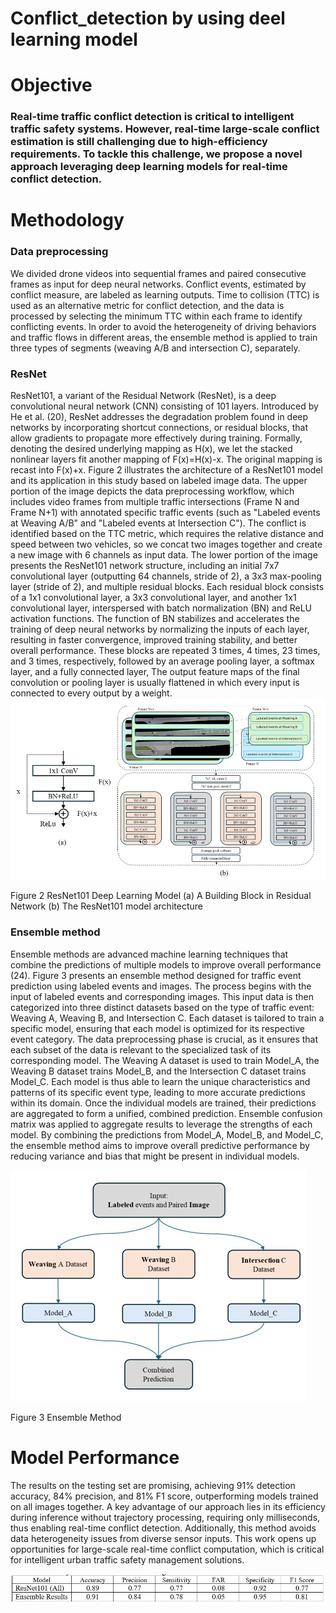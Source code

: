 # Conflict_detection by using deel learning model

# Objective
### Real-time traffic conflict detection is critical to intelligent traffic safety systems. However, real-time large-scale conflict estimation is still challenging due to high-efficiency requirements. To tackle this challenge, we propose a novel approach leveraging deep learning models for real-time conflict detection. 

# Methodology

### Data preprocessing
We divided drone videos into sequential frames and paired consecutive frames as input for deep neural networks. Conflict events, estimated by conflict measure, are labeled as learning outputs. Time to collision (TTC) is used as an alternative metric for conflict detection, and the data is processed by selecting the minimum TTC within each frame to identify conflicting events. In order to avoid the heterogeneity of driving behaviors and traffic flows in different areas, the ensemble method is applied to train three types of segments (weaving A/B and intersection C), separately. 

### ResNet
ResNet101, a variant of the Residual Network (ResNet), is a deep convolutional neural network (CNN) consisting of 101 layers. Introduced by He et al. (20), ResNet addresses the degradation problem found in deep networks by incorporating shortcut connections, or residual blocks, that allow gradients to propagate more effectively during training. 
Formally, denoting the desired underlying mapping as H(x), we let the stacked nonlinear layers fit another mapping of F(x)=H(x)-x. The original mapping is recast into F(x)+x.
Figure 2 illustrates the architecture of a ResNet101 model and its application in this study based on labeled image data. The upper portion of the image depicts the data preprocessing workflow, which includes video frames from multiple traffic intersections (Frame N and Frame N+1) with annotated specific traffic events (such as "Labeled events at Weaving A/B" and "Labeled events at Intersection C"). The conflict is identified based on the TTC metric, which requires the relative distance and speed between two vehicles, so we concat two images together and create a new image with 6 channels as input data. The lower portion of the image presents the ResNet101 network structure, including an initial 7x7 convolutional layer (outputting 64 channels, stride of 2), a 3x3 max-pooling layer (stride of 2), and multiple residual blocks. Each residual block consists of a 1x1 convolutional layer, a 3x3 convolutional layer, and another 1x1 convolutional layer, interspersed with batch normalization (BN) and ReLU activation functions. The function of BN stabilizes and accelerates the training of deep neural networks by normalizing the inputs of each layer, resulting in faster convergence, improved training stability, and better overall performance. These blocks are repeated 3 times, 4 times, 23 times, and 3 times, respectively, followed by an average pooling layer, a softmax layer, and a fully connected layer, The output feature maps of the final convolution or pooling layer is usually flattened in which every input is connected to every output by a weight. 
![image](images/Figure2.jpg)

Figure 2 ResNet101 Deep Learning Model (a) A Building Block in Residual Network (b) The ResNet101 model architecture

### Ensemble method
Ensemble methods are advanced machine learning techniques that combine the predictions of multiple models to improve overall performance (24). 
Figure 3 presents an ensemble method designed for traffic event prediction using labeled events and images. The process begins with the input of labeled events and corresponding images. This input data is then categorized into three distinct datasets based on the type of traffic event: Weaving A, Weaving B, and Intersection C. Each dataset is tailored to train a specific model, ensuring that each model is optimized for its respective event category. The data preprocessing phase is crucial, as it ensures that each subset of the data is relevant to the specialized task of its corresponding model. The Weaving A dataset is used to train Model_A, the Weaving B dataset trains Model_B, and the Intersection C dataset trains Model_C. Each model is thus able to learn the unique characteristics and patterns of its specific event type, leading to more accurate predictions within its domain. Once the individual models are trained, their predictions are aggregated to form a unified, combined prediction. Ensemble confusion matrix was applied to aggregate results to leverage the strengths of each model. By combining the predictions from Model_A, Model_B, and Model_C, the ensemble method aims to improve overall predictive performance by reducing variance and bias that might be present in individual models.

![image](images/Figure3.jpg)

Figure 3 Ensemble Method

# Model Performance
The results on the testing set are promising, achieving 91% detection accuracy, 84% precision, and 81% F1 score, outperforming models trained on all images together. A key advantage of our approach lies in its efficiency during inference without trajectory processing, requiring only milliseconds, thus enabling real-time conflict detection. Additionally, this method avoids data heterogeneity issues from diverse sensor inputs. This work opens up opportunities for large-scale real-time conflict computation, which is critical for intelligent urban traffic safety management solutions.

![image](images/Figure4_performance.jpg)
